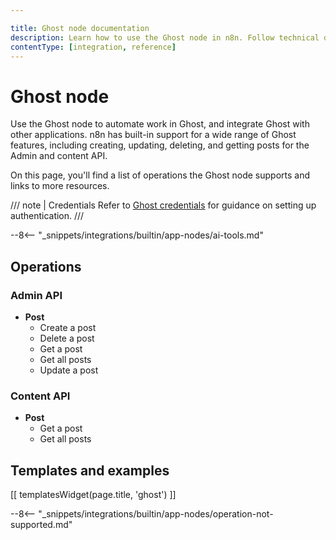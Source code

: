 ```yaml
---

title: Ghost node documentation
description: Learn how to use the Ghost node in n8n. Follow technical documentation to integrate Ghost node into your workflows.
contentType: [integration, reference]
---
```


# Ghost node

Use the Ghost node to automate work in Ghost, and integrate Ghost with other applications. n8n has built-in support for a wide range of Ghost features, including creating, updating, deleting, and getting posts for the Admin and content API. 

On this page, you'll find a list of operations the Ghost node supports and links to more resources.

/// note | Credentials
Refer to [Ghost credentials](/integrations/builtin/credentials/ghost.md) for guidance on setting up authentication. 
///

--8<-- "_snippets/integrations/builtin/app-nodes/ai-tools.md"

## Operations

### Admin API

* **Post**
    * Create a post
    * Delete a post
    * Get a post
    * Get all posts
    * Update a post


### Content API

* **Post**
    * Get a post
    * Get all posts

## Templates and examples

<!-- see https://www.notion.so/n8n/Pull-in-templates-for-the-integrations-pages-37c716837b804d30a33b47475f6e3780 -->
[[ templatesWidget(page.title, 'ghost') ]]

--8<-- "_snippets/integrations/builtin/app-nodes/operation-not-supported.md"

